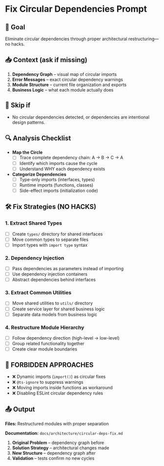 # Fix Circular Dependencies Prompt

## 🎯 Goal
Eliminate circular dependencies through proper architectural restructuring—no hacks.

## 📥 Context (ask if missing)
1. **Dependency Graph** – visual map of circular imports
2. **Error Messages** – exact circular dependency warnings
3. **Module Structure** – current file organization and exports
4. **Business Logic** – what each module actually does

## 🚦 Skip if
- No circular dependencies detected, or dependencies are intentional design patterns.

## 🔍 Analysis Checklist
- **Map the Circle**
  - [ ] Trace complete dependency chain: A → B → C → A
  - [ ] Identify which imports cause the cycle
  - [ ] Understand WHY each dependency exists

- **Categorize Dependencies**
  - [ ] Type-only imports (interfaces, types)
  - [ ] Runtime imports (functions, classes)
  - [ ] Side-effect imports (initialization code)

## 🛠️ Fix Strategies (NO HACKS)

### 1. Extract Shared Types
- [ ] Create `types/` directory for shared interfaces
- [ ] Move common types to separate files
- [ ] Import types with `import type` syntax

### 2. Dependency Injection
- [ ] Pass dependencies as parameters instead of importing
- [ ] Use dependency injection containers
- [ ] Abstract dependencies behind interfaces

### 3. Extract Common Utilities
- [ ] Move shared utilities to `utils/` directory
- [ ] Create service layer for shared business logic
- [ ] Separate data models from business logic

### 4. Restructure Module Hierarchy
- [ ] Follow dependency direction (high-level → low-level)
- [ ] Group related functionality together
- [ ] Create clear module boundaries

## 🚫 FORBIDDEN APPROACHES
- ❌ Dynamic imports (`import()`) as circular fixes
- ❌ `@ts-ignore` to suppress warnings
- ❌ Moving imports inside functions as workaround
- ❌ Disabling ESLint circular dependency rules

## 📤 Output
**Files:** Restructured modules with proper separation

**Documentation:** `docs/architecture/circular-deps-fix.md`
1. **Original Problem** – dependency graph before
2. **Solution Strategy** – architectural changes made
3. **New Structure** – dependency graph after
4. **Validation** – tests confirm no new cycles 